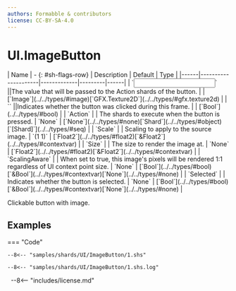 ```yaml
---
authors: Formabble & contributors
license: CC-BY-SA-4.0
---
```



# UI.ImageButton

<div class="sh-parameters" markdown="1">
| Name | - {: #sh-flags-row} | Description | Default | Type |
|------|---------------------|-------------|---------|------|
| `<input>` ||The value that will be passed to the Action shards of the button. | | [`Image`](../../types/#image)[`GFX.Texture2D`](../../types/#gfx.texture2d) |
| `<output>` ||Indicates whether the button was clicked during this frame. | | [`Bool`](../../types/#bool) |
| `Action` |  | The shards to execute when the button is pressed. | `None` | [`None`](../../types/#none)[`Shard`](../../types/#object)[`[Shard]`](../../types/#seq) |
| `Scale` |  | Scaling to apply to the source image. | `(1 1)` | [`Float2`](../../types/#float2)[`&Float2`](../../types/#contextvar) |
| `Size` |  | The size to render the image at. | `None` | [`Float2`](../../types/#float2)[`&Float2`](../../types/#contextvar) |
| `ScalingAware` |  | When set to true, this image's pixels will be rendered 1:1 regardless of UI context point size. | `None` | [`Bool`](../../types/#bool)[`&Bool`](../../types/#contextvar)[`None`](../../types/#none) |
| `Selected` |  | Indicates whether the button is selected. | `None` | [`Bool`](../../types/#bool)[`&Bool`](../../types/#contextvar)[`None`](../../types/#none) |

</div>

Clickable button with image.

## Examples

=== "Code"

  ```x86asm linenums="1"
  --8<-- "samples/shards/UI/ImageButton/1.shs"
  ```

  ```
  --8<-- "samples/shards/UI/ImageButton/1.shs.log"
  ```
&nbsp;
--8<-- "includes/license.md"

